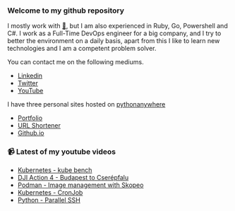 ### Welcome to my github repository

I mostly work with [:snake:](https://www.python.org/), but I am also experienced in Ruby, Go, Powershell and C#. I work as a Full-Time DevOps engineer for a big company, and I try to better the environment on a daily basis, apart from this I like to learn new technologies and I am a competent problem solver.

You can contact me on the following mediums.
- [Linkedin](https://www.linkedin.com/in/r3ap3rpy)
- [Twitter](https://twitter.com/r3ap3rpy)
- [YouTube](https://www.youtube.com/channel/UC1qkMXH8d2I9DDAtBSeEHqg)

I have three personal sites hosted on [pythonanywhere](https://www.pythonanywhere.com/)
- [Portfolio](http://r3ap3rpy.pythonanywhere.com/)
- [URL Shortener](http://shortenpy.pythonanywhere.com/)
- [Github.io](https://r3ap3rpy.github.io/)

### :video_camera: Latest of my youtube videos
<!-- YOUTUBE:START -->
- [Kubernetes - kube bench](https://www.youtube.com/watch?v=Lj6Mv_kzjRw)
- [DJI Action 4 - Budapest to Cserépfalu](https://www.youtube.com/watch?v=F2WeehR5YvI)
- [Podman - Image management with Skopeo](https://www.youtube.com/watch?v=vjizPJ3haV4)
- [Kubernetes - CronJob](https://www.youtube.com/watch?v=39m0ihgWo9s)
- [Python - Parallel SSH](https://www.youtube.com/watch?v=KaFdYo356xM)
<!-- YOUTUBE:END -->

